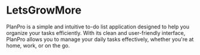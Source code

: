 # LetsGrowMore
PlanPro is a simple and intuitive to-do list application designed to help you organize your tasks efficiently. With its clean and user-friendly interface, PlanPro allows you to manage your daily tasks effectively, whether you're at home, work, or on the go.
